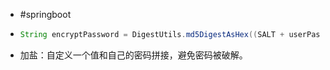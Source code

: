 - #springboot
- ``` java
  String encryptPassword = DigestUtils.md5DigestAsHex((SALT + userPassword).getBytes());
  ```
- 加盐：自定义一个值和自己的密码拼接，避免密码被破解。